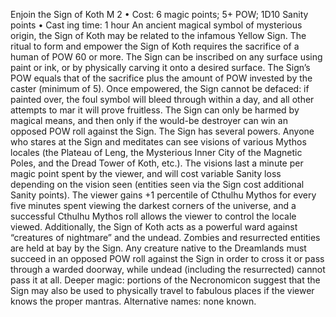 Enjoin the Sign of Koth M 2
• Cost:  6 magic points; 5+ POW; 1D10 Sanity points
•
 Cast
ing time: 1 hour
An ancient magical symbol of mysterious origin, the Sign of 
Koth may be related to the infamous Yellow Sign. The ritual to form and empower the Sign of Koth requires the sacrifice 
of a human of POW 60 or more. The Sign can be inscribed on 
any surface using paint or ink, or by physically carving it onto 
a desired surface. The Sign’s POW equals that of the sacrifice 
plus the amount of POW invested by the caster (minimum of 
5). Once empowered, the Sign cannot be defaced: if painted over, the foul symbol will bleed through within a day, and all 
other attempts to mar it will prove fruitless. The Sign can only 
be harmed by magical means, and then only if the would-be destroyer can win an opposed POW roll against the Sign.
The Sign has several powers. Anyone who stares at the 
Sign and meditates can see visions of various Mythos 
locales (the Plateau of Leng, the Mysterious Inner City 
of the Magnetic Poles, and the Dread Tower of Koth, 
etc.). The visions last a minute per magic point spent by 
the viewer, and will cost variable Sanity loss depending on 
the vision seen (entities seen via the Sign cost additional 
Sanity points). The viewer gains +1 percentile of Cthulhu 
Mythos for every five minutes spent viewing the darkest 
corners of the universe, and a successful Cthulhu Mythos 
roll allows the viewer to control the locale viewed. 
Additionally, the Sign of Koth acts as a powerful ward 
against “creatures of nightmare” and the undead. Zombies 
and resurrected entities are held at bay by the Sign. Any 
creature native to the Dreamlands must succeed in an opposed POW roll against the Sign in order to cross it or 
pass through a warded doorway, while undead (including the resurrected) cannot pass it at all.
Deeper magic: portions of the Necronomicon suggest that 
the Sign may also be used to physically travel to fabulous 
places if the viewer knows the proper mantras.
Alternative names: none known.


